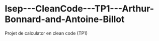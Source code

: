 # Isep---CleanCode---TP1---Arthur-Bonnard-and-Antoine-Billot
Projet de calculator en clean code (TP1)
